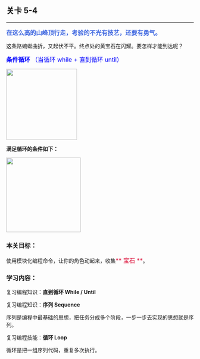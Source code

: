 ## 关卡 5-4

------
<font color=#4169E1 size=3>**在这么高的山峰顶行走，考验的不光有技艺，还要有勇气。**</font>

这条路蜿蜒曲折，又起伏不平。终点处的黄宝石在闪耀。要怎样才能到达呢？

<font color=#0000FF size=3>**条件循环** （当循环 while + 直到循环 until）</font>

<img src="./scene/image/while_until_list.png" width = "190" alt="" align=center />

**满足循环的条件如下：**

<img src="./scene/image/while_until_condition_list.png" width = "200" alt="" align=center />

### 本关目标：
使用模块化编程命令，让你的角色动起来，收集<font color=#DC143C size=3>** 宝石 **</font>。

### 学习内容：
复习编程知识：**直到循环 While / Until**

复习编程知识：**序列 Sequence**

序列是编程中最基础的思想，把任务分成多个阶段，一步一步去实现的思想就是序列。

复习编程技能：**循环 Loop**

循环是把一组序列代码，重复多次执行。
